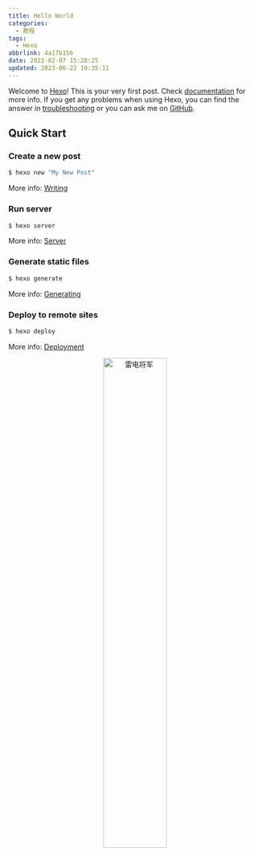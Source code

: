 ```yaml
---
title: Hello World
categories:
  - 教程
tags:
  - Hexo
abbrlink: 4a17b156
date: 2022-02-07 15:28:25
updated: 2023-06-22 10:35:11
---
```


Welcome to [Hexo](https://hexo.io/)! This is your very first post. Check [documentation](https://hexo.io/docs/) for more info. If you get any problems when using Hexo, you can find the answer in [troubleshooting](https://hexo.io/docs/troubleshooting.html) or you can ask me on [GitHub](https://github.com/hexojs/hexo/issues).

## Quick Start

### Create a new post

``` bash
$ hexo new "My New Post"
```

More info: [Writing](https://hexo.io/docs/writing.html)

### Run server

``` bash
$ hexo server
```

More info: [Server](https://hexo.io/docs/server.html)

### Generate static files

``` bash
$ hexo generate
```

More info: [Generating](https://hexo.io/docs/generating.html)

### Deploy to remote sites

``` bash
$ hexo deploy
```

More info: [Deployment](https://hexo.io/docs/one-command-deployment.html)

<div align=center><img src="https://cdn.statically.io/gh/Aphcity/aphcity-assets@master/20230208/Fflxr98WIAEOK8L.e00533b9226c.jpg" width = 50% title = "雷电将军"></div>

